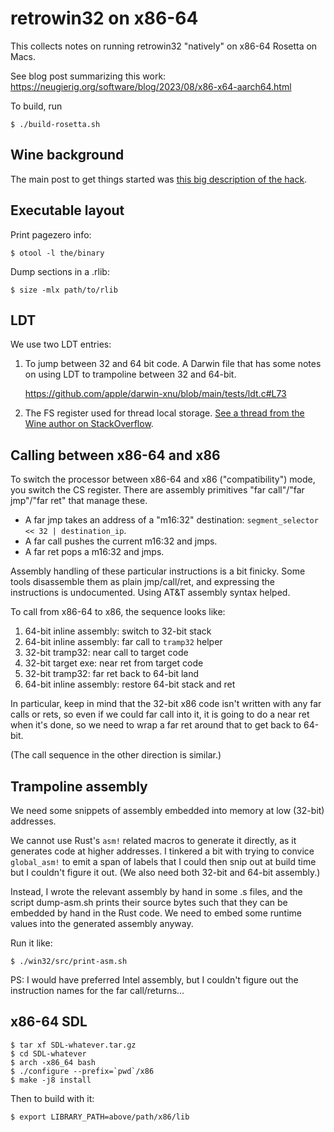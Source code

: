 # retrowin32 on x86-64

This collects notes on running retrowin32 "natively" on x86-64 Rosetta on Macs.

See blog post summarizing this work:
https://neugierig.org/software/blog/2023/08/x86-x64-aarch64.html

To build, run

```
$ ./build-rosetta.sh
```

## Wine background

The main post to get things started was
[this big description of the hack](https://www.winehq.org/pipermail/wine-devel/2019-December/156602.html).

## Executable layout

Print pagezero info:

```
$ otool -l the/binary
```

Dump sections in a .rlib:

```
$ size -mlx path/to/rlib
```

## LDT

We use two LDT entries:

1. To jump between 32 and 64 bit code. A Darwin file that has some notes on
   using LDT to trampoline between 32 and 64-bit.

   https://github.com/apple/darwin-xnu/blob/main/tests/ldt.c#L73

2. The FS register used for thread local storage.
   [See a thread from the Wine author on StackOverflow](https://stackoverflow.com/questions/53244454/how-did-wine64-manage-to-handle-macos).

## Calling between x86-64 and x86

To switch the processor between x86-64 and x86 ("compatibility") mode, you
switch the CS register. There are assembly primitives "far call"/"far jmp"/"far
ret" that manage these.

- A far jmp takes an address of a "m16:32" destination:
  `segment_selector << 32 | destination_ip`.
- A far call pushes the current m16:32 and jmps.
- A far ret pops a m16:32 and jmps.

Assembly handling of these particular instructions is a bit finicky. Some tools
disassemble them as plain jmp/call/ret, and expressing the instructions is
undocumented. Using AT&T assembly syntax helped.

To call from x86-64 to x86, the sequence looks like:

1. 64-bit inline assembly: switch to 32-bit stack
2. 64-bit inline assembly: far call to `tramp32` helper
3. 32-bit tramp32: near call to target code
4. 32-bit target exe: near ret from target code
5. 32-bit tramp32: far ret back to 64-bit land
6. 64-bit inline assembly: restore 64-bit stack and ret

In particular, keep in mind that the 32-bit x86 code isn't written with any far
calls or rets, so even if we could far call into it, it is going to do a near
ret when it's done, so we need to wrap a far ret around that to get back to
64-bit.

(The call sequence in the other direction is similar.)

## Trampoline assembly

We need some snippets of assembly embedded into memory at low (32-bit)
addresses.

We cannot use Rust's `asm!` related macros to generate it directly, as it
generates code at higher addresses. I tinkered a bit with trying to convice
`global_asm!` to emit a span of labels that I could then snip out at build time
but I couldn't figure it out. (We also need both 32-bit and 64-bit assembly.)

Instead, I wrote the relevant assembly by hand in some .s files, and the script
dump-asm.sh prints their source bytes such that they can be embedded by hand in
the Rust code. We need to embed some runtime values into the generated assembly
anyway.

Run it like:

```
$ ./win32/src/print-asm.sh
```

PS: I would have preferred Intel assembly, but I couldn't figure out the
instruction names for the far call/returns...

## x86-64 SDL

```
$ tar xf SDL-whatever.tar.gz
$ cd SDL-whatever
$ arch -x86_64 bash
$ ./configure --prefix=`pwd`/x86
$ make -j8 install
```

Then to build with it:

```
$ export LIBRARY_PATH=above/path/x86/lib
```
